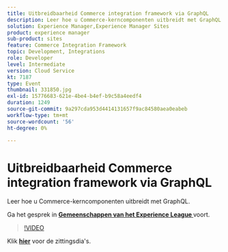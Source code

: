 ```yaml
---
title: Uitbreidbaarheid Commerce integration framework via GraphQL
description: Leer hoe u Commerce-kerncomponenten uitbreidt met GraphQL. Deze sessie is afgeleverd als onderdeel van de Adobe Developers Live Content-gebeurtenis.
solution: Experience Manager,Experience Manager Sites
product: experience manager
sub-product: sites
feature: Commerce Integration Framework
topic: Development, Integrations
role: Developer
level: Intermediate
version: Cloud Service
kt: 7187
type: Event
thumbnail: 331850.jpg
exl-id: 15776683-621e-4be4-b4ef-b9c58a4eedf4
duration: 1249
source-git-commit: 9a297cda953d4414131657f9ac84580aea0eabeb
workflow-type: tm+mt
source-wordcount: '56'
ht-degree: 0%

---
```


# Uitbreidbaarheid Commerce integration framework via GraphQL

Leer hoe u Commerce-kerncomponenten uitbreidt met GraphQL.

Ga het gesprek in **[Gemeenschappen van het Experience League ](https://adobe.ly/36Yd3v6)** voort.

>[!VIDEO](https://video.tv.adobe.com/v/331850/?quality=12&learn=on&hidetitle=true)

Klik **[hier](/help/adobe-developers-live/assets/cif-extensibility-graphql.pdf)** voor de zittingsdia&#39;s.
